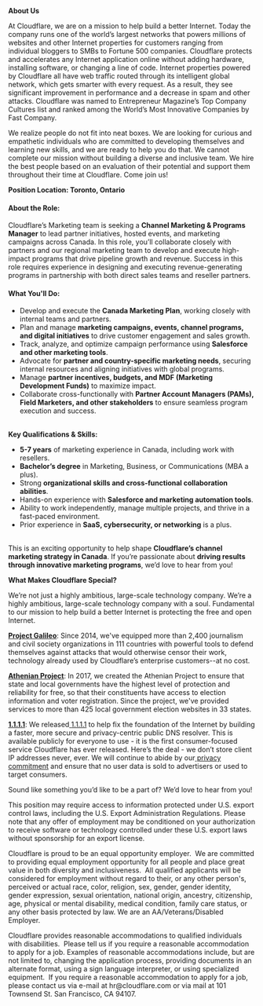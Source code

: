 <div class="content-intro">
	<div><strong>About Us</strong></div>
	<div>
		<p>At Cloudflare, we are on a mission to help build a better Internet. Today the company runs one of the world’s largest networks that powers millions of websites and other Internet properties for customers ranging from individual bloggers to SMBs to Fortune 500 companies. Cloudflare protects and accelerates any Internet application online without adding hardware, installing software, or changing a line of code. Internet properties powered by Cloudflare all have web traffic routed through its intelligent global network, which gets smarter with every request. As a result, they see significant improvement in performance and a decrease in spam and other attacks. Cloudflare was named to Entrepreneur Magazine’s Top Company Cultures list and ranked among the World’s Most Innovative Companies by Fast Company.&nbsp;</p>
		<p><span style="font-weight: 400;">We realize people do not fit into neat boxes. We are looking for curious and empathetic individuals who are committed to developing themselves and learning new skills, and we are ready to help you do that. We cannot complete our mission without building a diverse and inclusive team. We hire the best people based on an evaluation of their potential and support them throughout their time at Cloudflare. Come join us!&nbsp;</span></p>
	</div>
</div>
<p><strong>Position Location: Toronto, Ontario</strong></p>
<h4><strong>About the Role:</strong></h4>
<p>Cloudflare’s Marketing team is seeking a <strong>Channel Marketing &amp; Programs Manager</strong> to lead partner initiatives, hosted events, and marketing campaigns across Canada. In this role, you’ll collaborate closely with partners and our regional marketing team to develop and execute high-impact programs that drive pipeline growth and revenue. Success in this role requires experience in designing and executing revenue-generating programs in partnership with both direct sales teams and reseller partners.</p>
<h4><strong>What You'll Do:</strong></h4>
<ul>
	<li>Develop and execute the <strong>Canada Marketing Plan</strong>, working closely with internal teams and partners.</li>
	<li>Plan and manage <strong>marketing campaigns, events, channel programs, and digital initiatives</strong> to drive customer engagement and sales growth.</li>
	<li>Track, analyze, and optimize campaign performance using <strong>Salesforce and other marketing tools</strong>.</li>
	<li>Advocate for <strong>partner and country-specific marketing needs</strong>, securing internal resources and aligning initiatives with global programs.</li>
	<li>Manage <strong>partner incentives, budgets, and MDF (Marketing Development Funds)</strong> to maximize impact.</li>
	<li>Collaborate cross-functionally with <strong>Partner Account Managers (PAMs), Field Marketers, and other stakeholders</strong> to ensure seamless program execution and success.<br><br></li>
</ul>
<p><strong>Key Qualifications &amp; Skills:</strong></p>
<ul>
	<li><strong>5-7 years</strong> of marketing experience in Canada, including work with resellers.</li>
	<li><strong>Bachelor’s degree</strong> in Marketing, Business, or Communications (MBA a plus).</li>
	<li>Strong <strong>organizational skills and cross-functional collaboration abilities</strong>.</li>
	<li>Hands-on experience with <strong>Salesforce and marketing automation tools</strong>.</li>
	<li>Ability to work independently, manage multiple projects, and thrive in a fast-paced environment.</li>
	<li>Prior experience in <strong>SaaS, cybersecurity, or networking</strong> is a plus.<br><br></li>
</ul>
<p>This is an exciting opportunity to help shape <strong>Cloudflare’s channel marketing strategy in Canada</strong>. If you’re passionate about <strong>driving results through innovative marketing programs</strong>, we’d love to hear from you!</p>
<div class="content-conclusion">
	<p><strong>What Makes Cloudflare Special?</strong></p>
	<p><span style="font-weight: 400;">We’re not just a highly ambitious, large-scale technology company. We’re a highly ambitious, large-scale technology company with a soul. Fundamental to our mission to help build a better Internet is protecting the free and open Internet.</span></p>
	<p><a href="https://blog.cloudflare.com/protecting-free-expression-online/"><strong>Project Galileo</strong></a><span style="font-weight: 400;">: Since 2014, we've equipped more than 2,400 journalism and civil society organizations in 111 countries with powerful tools to defend themselves against attacks that would otherwise censor their work, technology already used by Cloudflare’s enterprise customers--at no cost.</span></p>
	<p><strong><a href="https://www.cloudflare.com/athenian/">Athenian Project</a></strong><span style="font-weight: 400;">: In 2017, we created the Athenian Project to ensure that state and local governments have the highest level of protection and reliability for free, so that their constituents have access to election information and voter registration. Since the project, we've provided services to more than 425 local government election websites in 33 states.</span></p>
	<p><a href="https://1.1.1.1/"><strong>1.1.1.1</strong></a><span style="font-weight: 400;">: We released</span><a href="https://1.1.1.1/"> <span style="font-weight: 400;">1.1.1.1</span></a><span style="font-weight: 400;"> to help fix the foundation of the Internet by building a faster, more secure and privacy-centric public DNS resolver. This is available publicly for everyone to use - it is the first consumer-focused service Cloudflare has ever released. Here’s the deal - we don’t store client IP addresses never, ever. We will continue to abide by our</span><a href="https://developers.cloudflare.com/1.1.1.1/privacy/public-dns-resolver"> privacy commitment</a><span style="font-weight: 400;"> and ensure that no user data is sold to advertisers or used to target consumers.</span></p>
	<p><span style="font-weight: 400;">Sound like something you’d like to be a part of? We’d love to hear from you!</span></p>
	<p><span style="font-weight: 400;">This position may require access to information protected under U.S. export control laws, including the U.S. Export Administration Regulations. Please note that any offer of employment may be conditioned on your authorization to receive software or technology controlled under these U.S. export laws without sponsorship for an export license.</span></p>
	<p><span style="font-weight: 400;">Cloudflare is proud to be an equal opportunity employer. &nbsp;We are committed to providing equal employment opportunity for all people and place great value in both diversity and inclusiveness. &nbsp;All qualified applicants will be considered for employment without regard to their, or any other person's, perceived or actual</span> <span style="font-weight: 400;">race, color, religion, sex, gender, gender identity, gender expression, sexual orientation, national origin, ancestry, citizenship, age, physical or mental disability, medical condition, family care status, or any other basis protected by law. </span><span style="font-weight: 400;">We are an AA/Veterans/Disabled Employer.</span></p>
	<p><span style="font-weight: 400;">Cloudflare provides reasonable accommodations to qualified individuals with disabilities. &nbsp;Please tell us if you require a reasonable accommodation to apply for a job. Examples of reasonable accommodations include, but are not limited to, changing the application process, providing documents in an alternate format, using a sign language interpreter, or using specialized equipment. &nbsp;If you require a reasonable accommodation to apply for a job, please contact us via e-mail at </span><span style="font-weight: 400;">hr@cloudflare.com</span><span style="font-weight: 400;"> or via mail at 101 Townsend St. San Francisco, CA 94107.</span></p>
</div>